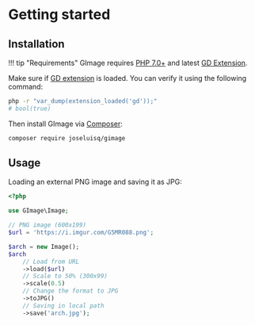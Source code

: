 # Getting started

## Installation

!!! tip "Requirements"
    GImage requires [PHP 7.0+][1] and latest [GD Extension][2].

Make sure if [GD extension][2] is loaded. You can verify it using the following command:

```sh
php -r "var_dump(extension_loaded('gd'));"
# bool(true)
```

Then install GImage via [Composer][3]:

```sh
composer require joseluisq/gimage
```

[1]: http://php.net/manual/en/migration70.new-features.php
[2]: http://php.net/manual/en/book.image.php
[3]: https://getcomposer.org/

## Usage

Loading an external PNG image and saving it as JPG:

```php
<?php

use GImage\Image;

// PNG image (600x199)
$url = 'https://i.imgur.com/G5MR088.png';

$arch = new Image();
$arch
    // Load from URL
	->load($url)
	// Scale to 50% (300x99)
	->scale(0.5)
	// Change the format to JPG
	->toJPG()
	// Saving in local path
	->save('arch.jpg');
```
